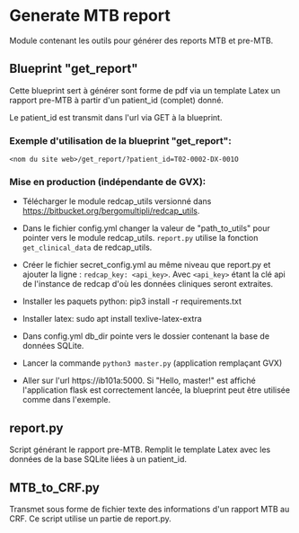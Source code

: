 # Generate MTB report

Module contenant les outils pour générer des reports MTB et pre-MTB.

## Blueprint "get_report"

Cette blueprint sert à générer sont forme de pdf via un template Latex un rapport pre-MTB
à partir d'un patient_id (complet) donné.

Le patient_id est transmit dans l'url via GET à la blueprint.

### Exemple d'utilisation de la blueprint "get_report":  

`<nom du site web>/get_report/?patient_id=T02-0002-DX-001O`

### Mise en production (indépendante de GVX):  

- Télécharger le module redcap_utils versionné dans https://bitbucket.org/bergomultipli/redcap_utils.

- Dans le fichier config.yml changer la valeur de "path_to_utils" pour pointer vers le module redcap_utils.  `report.py` utilise la fonction `get_clinical_data` de redcap_utils.

- Créer le fichier secret_config.yml au même niveau que report.py et ajouter la ligne : `redcap_key: <api_key>`.  Avec `<api_key>` étant la clé api de l'instance de redcap d'où les données cliniques seront extraites.

- Installer les paquets python: pip3 install -r requirements.txt

- Installer latex: sudo apt install texlive-latex-extra

- Dans config.yml db_dir pointe vers le dossier contenant la base de données SQLite.

- Lancer la commande `python3 master.py` (application remplaçant GVX)

- Aller sur l'url https://ib101a:5000.  Si "Hello, master!" est affiché l'application flask est correctement lancée, la blueprint peut être utilisée comme dans l'exemple.


## report.py

Script générant le rapport pre-MTB. Remplit le template Latex avec les données de la base SQLite
liées à un patient_id.


## MTB_to_CRF.py

Transmet sous forme de fichier texte des informations d'un rapport MTB au CRF. Ce script utilise
un partie de report.py.
